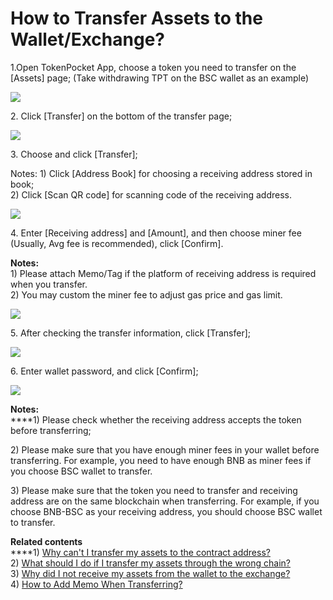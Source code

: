 # How to Transfer Assets to the Wallet/Exchange?

1.Open TokenPocket App, choose a token you need to transfer on the \[Assets] page; (Take withdrawing TPT on the BSC wallet as an example)

![](<../.gitbook/assets/1 (27).png>)

2\. Click \[Transfer] on the bottom of the transfer page;

![](../.gitbook/assets/ti-xian-1.jpg)

3\. Choose and click \[Transfer];

Notes: 1) Click \[Address Book] for choosing a receiving address stored in book;\
2\) Click \[Scan QR code] for scanning code of the receiving address.

![](<../.gitbook/assets/ti-xian-2 (1).jpg>)

4\. Enter \[Receiving address] and \[Amount], and then choose miner fee (Usually, Avg fee is recommended), click \[Confirm].

**Notes:** \
1\) Please attach Memo/Tag if the platform of receiving address is required when you transfer.\
2\) You may custom the miner fee to adjust gas price and gas limit.

![](../.gitbook/assets/ti-xian-3.jpg)

5\. After checking the transfer information, click \[Transfer];

![](../.gitbook/assets/ti-xian-4.jpg)

6\. Enter wallet password, and click \[Confirm];

![](../.gitbook/assets/ti-xian-5.jpg)

**Notes:**\
****1) Please check whether the receiving address accepts the token before transferring;

2\) Please make sure that you have enough miner fees in your wallet before transferring. For example, you need to have enough BNB as miner fees if you choose BSC wallet to transfer.

3\) Please make sure that the token you need to transfer and receiving address are on the same blockchain when transferring. For example, if you choose BNB-BSC as your receiving address, you should choose BSC wallet to transfer.

**Related contents**\
****1) [Why can't I transfer my assets to the contract address?](https://tphelp.gitbook.io/en/wallet-operation/do-not-transfer-to-the-contract-address)\
2\) [What should I do if I transfer my assets through the wrong chain?](https://tp-lab.tokenpocket.pro/AssetsFind/index.html?locale=en#/)\
3\) [Why did I not receive my assets from the wallet to the exchange?](https://tphelp.gitbook.io/en/transfer-faq/why-did-i-not-receive-my-funds-from-the-wallet-to-the-exchange)\
4\) [How to Add Memo When Transferring?](https://tphelp.gitbook.io/en/transfer-tutorial/how-to-add-memo-when-transferring)
